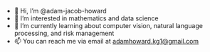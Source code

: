- 👋 Hi, I’m @adam-jacob-howard
- 👀 I’m interested in mathematics and data science
- 🌱 I’m currently learning about computer vision, natural language processing, and risk management
- 📫 You can reach me via email at adamhoward.kg1@gmail.com

<!---
adam-jacob-howard/adam-jacob-howard is a ✨ special ✨ repository because its `README.md` (this file) appears on your GitHub profile.
You can click the Preview link to take a look at your changes.
--->
